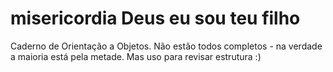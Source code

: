 # misericordia Deus eu sou teu filho
Caderno de Orientação a Objetos. Não estão todos completos - na verdade a maioria está pela metade. Mas uso para revisar estrutura :) 

